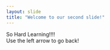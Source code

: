 ```yaml
---
layout: slide
title: "Welcome to our second slide!"
---
```

So Hard Learning!!!!  
Use the left arrow to go back!
